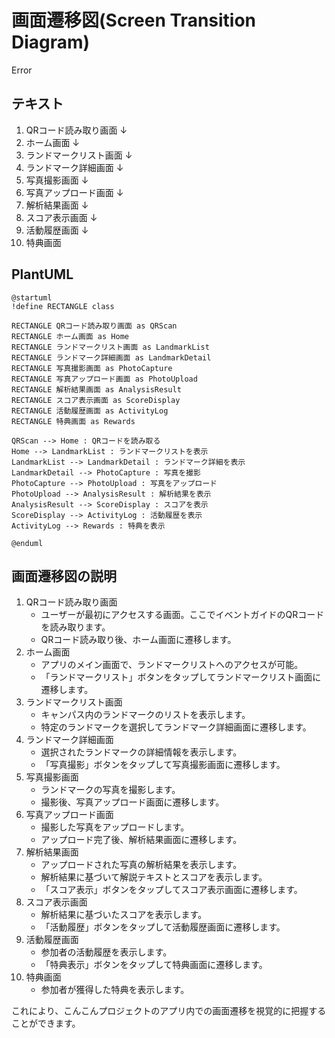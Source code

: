 # 画面遷移図(Screen Transition Diagram)

Error

## テキスト
1. QRコード読み取り画面
    ↓
2. ホーム画面
    ↓
3. ランドマークリスト画面
    ↓
4. ランドマーク詳細画面
    ↓
5. 写真撮影画面
    ↓
6. 写真アップロード画面
    ↓
7. 解析結果画面
    ↓
8. スコア表示画面
    ↓
9. 活動履歴画面
    ↓
10. 特典画面

## PlantUML
```
@startuml
!define RECTANGLE class

RECTANGLE QRコード読み取り画面 as QRScan
RECTANGLE ホーム画面 as Home
RECTANGLE ランドマークリスト画面 as LandmarkList
RECTANGLE ランドマーク詳細画面 as LandmarkDetail
RECTANGLE 写真撮影画面 as PhotoCapture
RECTANGLE 写真アップロード画面 as PhotoUpload
RECTANGLE 解析結果画面 as AnalysisResult
RECTANGLE スコア表示画面 as ScoreDisplay
RECTANGLE 活動履歴画面 as ActivityLog
RECTANGLE 特典画面 as Rewards

QRScan --> Home : QRコードを読み取る
Home --> LandmarkList : ランドマークリストを表示
LandmarkList --> LandmarkDetail : ランドマーク詳細を表示
LandmarkDetail --> PhotoCapture : 写真を撮影
PhotoCapture --> PhotoUpload : 写真をアップロード
PhotoUpload --> AnalysisResult : 解析結果を表示
AnalysisResult --> ScoreDisplay : スコアを表示
ScoreDisplay --> ActivityLog : 活動履歴を表示
ActivityLog --> Rewards : 特典を表示

@enduml
```

## 画面遷移図の説明
1. QRコード読み取り画面
    - ユーザーが最初にアクセスする画面。ここでイベントガイドのQRコードを読み取ります。
    - QRコード読み取り後、ホーム画面に遷移します。
2. ホーム画面
    - アプリのメイン画面で、ランドマークリストへのアクセスが可能。
    - 「ランドマークリスト」ボタンをタップしてランドマークリスト画面に遷移します。
3. ランドマークリスト画面
    - キャンパス内のランドマークのリストを表示します。
    - 特定のランドマークを選択してランドマーク詳細画面に遷移します。
4. ランドマーク詳細画面
    - 選択されたランドマークの詳細情報を表示します。
    - 「写真撮影」ボタンをタップして写真撮影画面に遷移します。
5. 写真撮影画面
    - ランドマークの写真を撮影します。
    - 撮影後、写真アップロード画面に遷移します。
6. 写真アップロード画面
    - 撮影した写真をアップロードします。
    - アップロード完了後、解析結果画面に遷移します。
7. 解析結果画面
    - アップロードされた写真の解析結果を表示します。
    - 解析結果に基づいて解説テキストとスコアを表示します。
    - 「スコア表示」ボタンをタップしてスコア表示画面に遷移します。
8. スコア表示画面
    - 解析結果に基づいたスコアを表示します。
    - 「活動履歴」ボタンをタップして活動履歴画面に遷移します。
9. 活動履歴画面
    - 参加者の活動履歴を表示します。
    - 「特典表示」ボタンをタップして特典画面に遷移します。
10. 特典画面
    - 参加者が獲得した特典を表示します。

これにより、こんこんプロジェクトのアプリ内での画面遷移を視覚的に把握することができます。